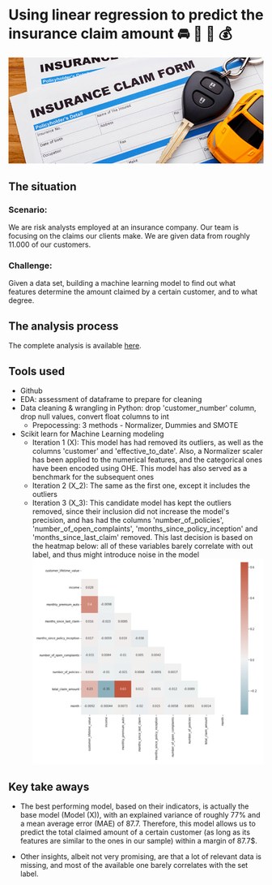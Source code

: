 # Using linear regression to predict the insurance claim amount :oncoming_automobile: :blue_car: :truck: :moneybag:
![](Images/Car-Insurance-Claim.jpeg)

## The situation
### Scenario:
We are risk analysts employed at an insurance company. Our team is focusing on the claims our clients make. We are given data from roughly 11.000 of our customers.

### Challenge:
Given a data set, building a machine learning model to find out what features determine the amount claimed by a certain customer, and to what degree.

## The analysis process
The complete analysis is available [here](final_code/customer_analysis_prediction.ipynb).

## Tools used
* Github
* EDA: assessment of dataframe to prepare for cleaning
* Data cleaning & wrangling in Python: drop 'customer_number' column, drop null values, convert float columns to int
  * Prepocessing: 3 methods - Normalizer, Dummies and SMOTE
* Scikit learn for Machine Learning modeling
  * Iteration 1 (X): This model has had removed its outliers, as well as the columns 'customer' and 'effective_to_date'. Also, a Normalizer scaler has been applied to the numerical features, and the categorical ones have been encoded using OHE. This model has also served as a benchmark for the subsequent ones
  * Iteration 2 (X_2): The same as the first one, except it includes the outliers
  * Iteration 3 (X_3): This candidate model has kept the outliers removed, since their inclusion did not increase the model's precision, and has had the columns 'number_of_policies', 'number_of_open_complaints', 'months_since_policy_inception' and 'months_since_last_claim' removed. This last decision is based on the heatmap below: all of these variables barely correlate with out label, and thus might introduce noise in the model
![](images/heatmap.png)

## Key take aways
- The best performing model, based on their indicators, is actually the base model (Model (X)), with an explained variance of roughly 77% and a mean average error (MAE) of 87.7. Therefore, this model allows us to predict the total claimed amount of a certain customer (as long as its features are similar to the ones in our sample) within a margin of 87.7$.

- Other insights, albeit not very promising, are that a lot of relevant data is missing, and most of the available one barely correlates with the set label.
